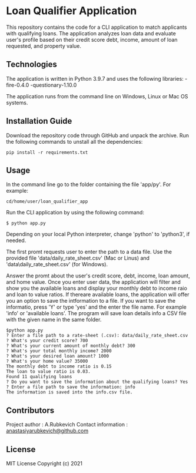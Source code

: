 # Loan Qualifier Application

This repository contains the code for a CLI application to match applicants with qualifying loans. The application analyzes loan data and evaluate user's profile based on their credit score debt, income, amount of loan requested, and property value.

## Technologies
The application is written in Python 3.9.7 and uses the following libraries:
-fire-0.4.0
-questionary-1.10.0

The application runs from the command line on Windows, Linux or Mac OS systems.


## Installation Guide

Download the repository code through GitHub and unpack the archive. Run the following commands to unstall all the dependencies:
```
pip install -r requirements.txt
```
## Usage
In the command line go to the folder containing the file 'app/py'.
For example:
```
cd/home/user/loan_qualifier_app
```

Run the CLI application by using the following command:
```
$ python app.py
```
Depending on your local Python interpreter, change 'python' to 'python3', if needed.

The first promt requests user to enter the path to a data file. Use the provided file 'data/daily_rate_sheet.csv' (Mac or Linus) and 'data\daily_rate_sheet.csv' (for Windows).

Answer the promt about the user's credit score, debt, income, loan amount, and home value. Once you enter user data, the application will filter and show you the available loans and display your monthly debt to income raio and loan to value ratios. If thereare available loans, the application will offer you an option to save the intformation to a file. If you want to save the informatio, press 'Y' or type 'yes' and the enter the file name. For example 'info' or 'available loans'.
The program will save loan details info a CSV file with the given name in the same folder.

```
$python app.py
? Enter a file path to a rate-sheet (.csv): data/daily_rate_sheet.csv
? What's your credit score? 700
? What's your current amount of monthly debt? 300
? What's your total monthly income? 2000
? What's your desired loan amount? 1000
? What's your home value? 35000
The monthly debt to income ratio is 0.15
The loan to value ratio is 0.03.
Found 11 qualifying loans
? Do you want to save the information about the qualifying loans? Yes
? Enter a file path to save the information: info
The information is saved into the info.csv file.
```
## Contributors
Project author : A.Rubkevich
Contact information : anastasiyarubkevich@github.com

## License
MIT License
Copyright (c) 2021